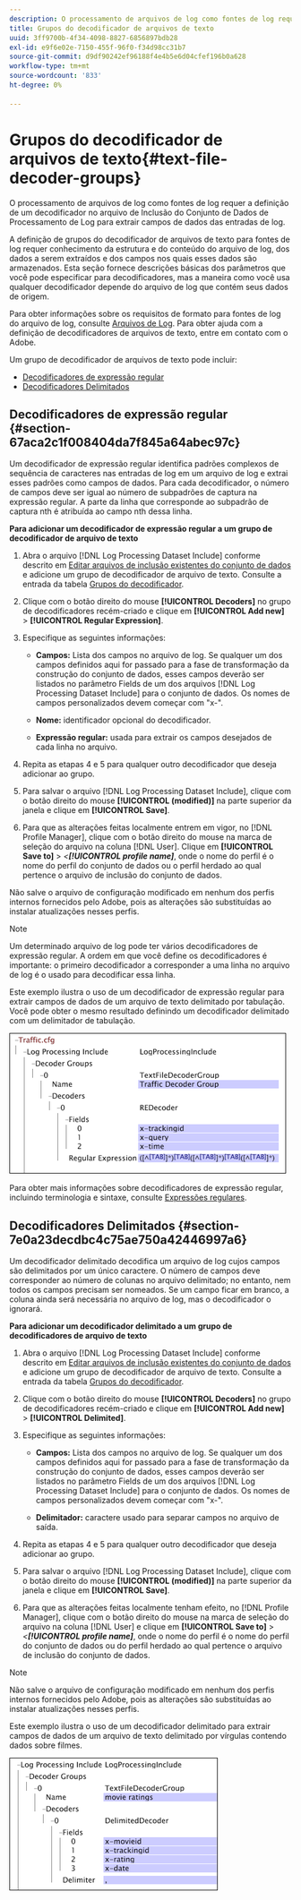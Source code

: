```yaml
---
description: O processamento de arquivos de log como fontes de log requer a definição de um decodificador no arquivo de Inclusão do Conjunto de Dados de Processamento de Log para extrair campos de dados das entradas de log.
title: Grupos do decodificador de arquivos de texto
uuid: 3ff9700b-4f34-4098-8827-6856897bdb28
exl-id: e9f6e02e-7150-455f-96f0-f34d98cc31b7
source-git-commit: d9df90242ef96188f4e4b5e6d04cfef196b0a628
workflow-type: tm+mt
source-wordcount: '833'
ht-degree: 0%

---
```


# Grupos do decodificador de arquivos de texto{#text-file-decoder-groups}

O processamento de arquivos de log como fontes de log requer a definição de um decodificador no arquivo de Inclusão do Conjunto de Dados de Processamento de Log para extrair campos de dados das entradas de log.

A definição de grupos do decodificador de arquivos de texto para fontes de log requer conhecimento da estrutura e do conteúdo do arquivo de log, dos dados a serem extraídos e dos campos nos quais esses dados são armazenados. Esta seção fornece descrições básicas dos parâmetros que você pode especificar para decodificadores, mas a maneira como você usa qualquer decodificador depende do arquivo de log que contém seus dados de origem.

Para obter informações sobre os requisitos de formato para fontes de log do arquivo de log, consulte [Arquivos de Log](../../../../../home/c-dataset-const-proc/c-log-proc-config-file/c-log-sources.md#concept-3d4fb817c057447d90f166b1183b461e). Para obter ajuda com a definição de decodificadores de arquivos de texto, entre em contato com o Adobe.

Um grupo de decodificador de arquivos de texto pode incluir:

* [Decodificadores de expressão regular](../../../../../home/c-dataset-const-proc/c-dataset-inc-files/c-types-dataset-inc-files/c-log-proc-dataset-inc-files/c-text-file-dec-groups.md#section-67aca2c1f008404da7f845a64abec97c)
* [Decodificadores Delimitados](../../../../../home/c-dataset-const-proc/c-dataset-inc-files/c-types-dataset-inc-files/c-log-proc-dataset-inc-files/c-text-file-dec-groups.md#section-7e0a23decdbc4c75ae750a42446997a6)

## Decodificadores de expressão regular {#section-67aca2c1f008404da7f845a64abec97c}

Um decodificador de expressão regular identifica padrões complexos de sequência de caracteres nas entradas de log em um arquivo de log e extrai esses padrões como campos de dados. Para cada decodificador, o número de campos deve ser igual ao número de subpadrões de captura na expressão regular. A parte da linha que corresponde ao subpadrão de captura nth é atribuída ao campo nth dessa linha.

**Para adicionar um decodificador de expressão regular a um grupo de decodificador de arquivo de texto**

1. Abra o arquivo [!DNL Log Processing Dataset Include] conforme descrito em [Editar arquivos de inclusão existentes do conjunto de dados](../../../../../home/c-dataset-const-proc/c-dataset-inc-files/c-work-dataset-inc-files/t-edit-ex-dataset-inc-files.md#task-456c04e38ebc425fb35677a6bb6aa077) e adicione um grupo de decodificador de arquivo de texto. Consulte a entrada da tabela [Grupos do decodificador](../../../../../home/c-dataset-const-proc/c-dataset-inc-files/c-types-dataset-inc-files/c-log-proc-dataset-inc-files/c-log-proc-dataset-inc-files.md#concept-999475a22519432e98844622ca95b6ab).

1. Clique com o botão direito do mouse **[!UICONTROL Decoders]** no grupo de decodificadores recém-criado e clique em **[!UICONTROL Add new]** > **[!UICONTROL Regular Expression]**.

1. Especifique as seguintes informações:

   * **Campos:** Lista dos campos no arquivo de log. Se qualquer um dos campos definidos aqui for passado para a fase de transformação da construção do conjunto de dados, esses campos deverão ser listados no parâmetro Fields de um dos arquivos [!DNL Log Processing Dataset Include] para o conjunto de dados. Os nomes de campos personalizados devem começar com &quot;x-&quot;.

   * **Nome:** identificador opcional do decodificador.
   * **Expressão regular:** usada para extrair os campos desejados de cada linha no arquivo.

1. Repita as etapas 4 e 5 para qualquer outro decodificador que deseja adicionar ao grupo.
1. Para salvar o arquivo [!DNL Log Processing Dataset Include], clique com o botão direito do mouse **[!UICONTROL (modified)]** na parte superior da janela e clique em **[!UICONTROL Save]**.

1. Para que as alterações feitas localmente entrem em vigor, no [!DNL Profile Manager], clique com o botão direito do mouse na marca de seleção do arquivo na coluna [!DNL User]. Clique em **[!UICONTROL Save to]** > *&lt;**[!UICONTROL profile name]***, onde o nome do perfil é o nome do perfil do conjunto de dados ou o perfil herdado ao qual pertence o arquivo de inclusão do conjunto de dados.

Não salve o arquivo de configuração modificado em nenhum dos perfis internos fornecidos pelo Adobe, pois as alterações são substituídas ao instalar atualizações nesses perfis.

>[!NOTE]
>
>Um determinado arquivo de log pode ter vários decodificadores de expressão regular. A ordem em que você define os decodificadores é importante: o primeiro decodificador a corresponder a uma linha no arquivo de log é o usado para decodificar essa linha.

Este exemplo ilustra o uso de um decodificador de expressão regular para extrair campos de dados de um arquivo de texto delimitado por tabulação. Você pode obter o mesmo resultado definindo um decodificador delimitado com um delimitador de tabulação.

![](assets/cfg_LogProcessingInclude_RegExpDecoder.png)

Para obter mais informações sobre decodificadores de expressão regular, incluindo terminologia e sintaxe, consulte [Expressões regulares](../../../../../home/c-dataset-const-proc/c-reg-exp.md#concept-070077baa419475094ef0469e92c5b9c).

## Decodificadores Delimitados {#section-7e0a23decdbc4c75ae750a42446997a6}

Um decodificador delimitado decodifica um arquivo de log cujos campos são delimitados por um único caractere. O número de campos deve corresponder ao número de colunas no arquivo delimitado; no entanto, nem todos os campos precisam ser nomeados. Se um campo ficar em branco, a coluna ainda será necessária no arquivo de log, mas o decodificador o ignorará.

**Para adicionar um decodificador delimitado a um grupo de decodificadores de arquivo de texto**

1. Abra o arquivo [!DNL Log Processing Dataset Include] conforme descrito em [Editar arquivos de inclusão existentes do conjunto de dados](../../../../../home/c-dataset-const-proc/c-dataset-inc-files/c-work-dataset-inc-files/t-edit-ex-dataset-inc-files.md#task-456c04e38ebc425fb35677a6bb6aa077) e adicione um grupo de decodificador de arquivo de texto. Consulte a entrada da tabela [Grupos do decodificador](../../../../../home/c-dataset-const-proc/c-dataset-inc-files/c-types-dataset-inc-files/c-log-proc-dataset-inc-files/c-log-proc-dataset-inc-files.md#concept-999475a22519432e98844622ca95b6ab).

1. Clique com o botão direito do mouse **[!UICONTROL Decoders]** no grupo de decodificadores recém-criado e clique em **[!UICONTROL Add new]** > **[!UICONTROL Delimited]**.

1. Especifique as seguintes informações:

   * **Campos:** Lista dos campos no arquivo de log. Se qualquer um dos campos definidos aqui for passado para a fase de transformação da construção do conjunto de dados, esses campos deverão ser listados no parâmetro Fields de um dos arquivos [!DNL Log Processing Dataset Include] para o conjunto de dados. Os nomes de campos personalizados devem começar com &quot;x-&quot;.

   * **Delimitador:** caractere usado para separar campos no arquivo de saída.

1. Repita as etapas 4 e 5 para qualquer outro decodificador que deseja adicionar ao grupo.
1. Para salvar o arquivo [!DNL Log Processing Dataset Include], clique com o botão direito do mouse **[!UICONTROL (modified)]** na parte superior da janela e clique em **[!UICONTROL Save]**.

1. Para que as alterações feitas localmente tenham efeito, no [!DNL Profile Manager], clique com o botão direito do mouse na marca de seleção do arquivo na coluna [!DNL User] e clique em **[!UICONTROL Save to]** > *&lt;**[!UICONTROL profile name]***, onde o nome do perfil é o nome do perfil do conjunto de dados ou do perfil herdado ao qual pertence o arquivo de inclusão do conjunto de dados.

>[!NOTE]
>
>Não salve o arquivo de configuração modificado em nenhum dos perfis internos fornecidos pelo Adobe, pois as alterações são substituídas ao instalar atualizações nesses perfis.

Este exemplo ilustra o uso de um decodificador delimitado para extrair campos de dados de um arquivo de texto delimitado por vírgulas contendo dados sobre filmes.

![](assets/cfg_LogProcessingInclude_DelimitedDecoder.png)
